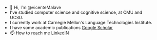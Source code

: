- 👋 Hi, I’m @vicenteMalave
- I've studied computer science and cognitive science, at CMU and UCSD. 
- I currently work at Carnegie Mellon's Language Technologies Institute.
- I have some academic publications [Google Scholar](https://scholar.google.com/citations?hl=en&user=Un41qyEAAAAJ)
- 📫 How to reach me 
[LinkedIN](https://www.linkedin.com/in/vicentemalave/)
<!---
vicenteMalave/vicenteMalave is a ✨ special ✨ repository because its `README.md` (this file) appears on your GitHub profile.
You can click the Preview link to take a look at your changes.
--->

